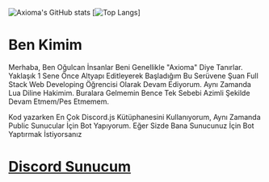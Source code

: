 ![Axioma's GitHub stats](https://github-readme-stats.vercel.app/api?username=Axioma04&show_icons=true&theme=radical)
[![Top Langs](https://github-readme-stats.vercel.app/api/top-langs/?username=Axioma04&langs_count=8)]

Ben Kimim
===================

 Merhaba, Ben Oğulcan İnsanlar Beni Genellikle "Axioma" Diye Tanırlar. Yaklaşık 1 Sene Önce Altyapı Editleyerek Başladığım Bu Serüvene Şuan Full Stack Web Developing Öğrencisi Olarak Devam Ediyorum. 
 Aynı Zamanda Lua Diline Hakimim.
 Buralara Gelmemin Bence Tek Sebebi Azimli Şekilde Devam Etmem/Pes Etmemem. 

 Kod yazarken En Çok Discord.js Kütüphanesini Kullanıyorum, Aynı Zamanda Public Sunucular İçin Bot Yapıyorum. Eğer Sizde Bana Sunucunuz İçin Bot Yaptırmak İstiyorsanız 
# [Discord Sunucum](https://discord.gg/emyrX3TRQX)

